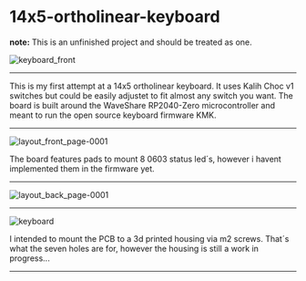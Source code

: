 # 14x5-ortholinear-keyboard
**note:** This is an unfinished project and should be treated as one. 

![keyboard_front](https://github.com/0x4Ceonard/14x5-ortholinear-keyboard/assets/148872468/f7164838-820d-46da-a7cd-c4cb6317bc20)

---

This is my first attempt at a 14x5 ortholinear keyboard. It uses Kalih Choc v1 switches but could be easily adjustet to fit almost any switch you want.
The board is built around the WaveShare RP2040-Zero microcontroller and meant to run the open source keyboard firmware KMK. 


---

![layout_front_page-0001](https://github.com/0x4Ceonard/14x5-ortholinear-keyboard/assets/148872468/146d05ea-f889-4031-802f-a763591ffcd3)

The board features pads to mount 8 0603 status led´s, however i havent implemented them in the firmware yet.

---

![layout_back_page-0001](https://github.com/0x4Ceonard/14x5-ortholinear-keyboard/assets/148872468/c58d4dc4-cc0f-40fa-bd49-ca6d2de0a31d)

---

![keyboard](https://github.com/0x4Ceonard/14x5-ortholinear-keyboard/assets/148872468/03aba2f3-897f-421a-9f59-1fb3d0e8a252)

I intended to mount the PCB to a 3d printed housing via m2 screws. That´s what the seven holes are for, however the housing is still a work in progress...

---

